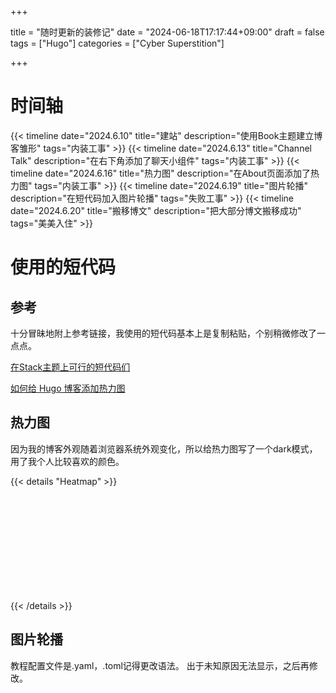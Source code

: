 +++

title = "随时更新的装修记"
date = "2024-06-18T17:17:44+09:00"
draft = false
tags = ["Hugo"]
categories = ["Cyber Superstition"]

+++

# 时间轴
{{< timeline date="2024.6.10" title="建站" description="使用Book主题建立博客雏形" tags="内装工事"  >}}
{{< timeline date="2024.6.13" title="Channel Talk" description="在右下角添加了聊天小组件" tags="内装工事"  >}}
{{< timeline date="2024.6.16" title="热力图" description="在About页面添加了热力图" tags="内装工事"  >}}
{{< timeline date="2024.6.19" title="图片轮播" description="在短代码加入图片轮播" tags="失败工事"  >}}
{{< timeline date="2024.6.20" title="搬移博文" description="把大部分博文搬移成功" tags="美美入住"  >}}


# 使用的短代码

## 参考


十分冒昧地附上参考链接，我使用的短代码基本上是复制粘贴，个别稍微修改了一点点。


[在Stack主题上可行的短代码们](https://www.sleepymoon.cyou/2023/hugo-shortcodes/)


[如何给 Hugo 博客添加热力图](https://blog.douchi.space/hugo-blog-heatmap/#gsc.tab=0)


## 热力图


因为我的博客外观随着浏览器系统外观变化，所以给热力图写了一个dark模式，用了我个人比较喜欢的颜色。

{{< details "Heatmap" >}}




<div 
    id="heatmap" 
    style="
    display: block;
    height: 150px;
    width: 75%;
    padding: 2px;
    text-align: center;"
></div>
<script src="https://cdn.jsdelivr.net/npm/echarts@5.3.0/dist/echarts.min.js"></script>
<script type="text/javascript">
    var chartDom = document.getElementById('heatmap');
    var myChart = echarts.init(chartDom);
    window.onresize = function() {
        myChart.resize();
    };
    var option;

    // get date range by number of months
    function getDateRange(months){            
        var startDate = new Date();
        var mill = startDate.setMonth((startDate.getMonth() - months));
        var endDate = +new Date();
        startDate = +new Date(mill);

        endDate = echarts.format.formatTime('yyyy-MM-dd', endDate);
        startDate = echarts.format.formatTime('yyyy-MM-dd', startDate);

        var dateRange = [];
        dateRange.push([
            startDate,
            endDate
        ]);
        return dateRange;
    }

    // get number of months by window size
    function getMonthCount(){
        const windowWidth = window.innerWidth;
        if (windowWidth >= 600) {
            return 12;
        }
        if (windowWidth >= 400) {
            return 9;
        }
        return 6;
    }

    var postsByDate = new Map();
    {{ range ((where .Site.RegularPages "Type" "posts")) }}
        var date = "{{ .Date.Format "2006-01-02" }}";
        var postObj = new Map();
        postObj.set("title", "{{ .Title }}");
        postObj.set("link", "{{ .RelPermalink }}");
        var wordCount = {{ .WordCount }};

        var data = postsByDate.get(date);
        if (data === undefined) {
            data = new Map();
            data.set("posts", []);
            data.set("totalWordCount", 0);
        }
        var posts = data.get("posts");
        posts.push(postObj);
        var totalWordCount = data.get("totalWordCount");
        totalWordCount += wordCount;
        data.set("totalWordCount", totalWordCount);
        postsByDate.set(date, data);
    {{- end -}}

    var heatmapData = [];
    for (const [date, data] of postsByDate.entries()) {
        heatmapData.push([date, data.get("totalWordCount")]);
    }

    function getHeatmapOptions(isDarkMode) {
        return {
            title: {
    show: true,
    top: 0,
    left: 'center',
    text: 'The House That 小步 Built',
    textStyle: {
        color: isDarkMode ? '#FFF' : '#333', 
       
    },
},

            legend: {
                show: false,
            },
            visualMap: {
                show: false,
                min: 0,
                max: 10000,
                type: 'piecewise',
                showLable: false,
                orient: 'horizontal',
                left: 'center',
                top: 0,
                itemGap: 10,
                inRange: {
                    color: isDarkMode ? ['#687EFF', '#80B3FF', '#98E4FF'] : ['#CDE8E5', '#7AB2B2', '#4D869C'],
                },
            },
            calendar: {
                top: 50,
                left: 30,
                right: 30,
                cellSize: ['auto', 'auto'],
                range: getDateRange(getMonthCount()),
                itemStyle: {
                    color: isDarkMode ? '#333' : '#fff',
                    borderWidth: 0.5,
                    borderColor: isDarkMode ? '#555' : '#eee',
                },
                yearLabel: { 
                    show: false,
                },
                dayLabel: {
                    align: 'center',
                    nameMap: 'ZH',
                },
                monthLabel: {
                    nameMap: 'EN',
                },
                splitLine: {
                    show: false,
                },
            },
            tooltip: {
                hideDelay: 1000,
                enterable: true,
                formatter: function(params) {
                    const date = params.data[0];
                    const posts = postsByDate.get(date).get("posts");
                    var content = `${date}`;
                    for (const [i, post] of posts.entries()) {
                        content += "<br>";
                        var link = post.get("link");
                        var title = post.get("title");
                        content += `<a href="${link}" target="_blank">${title}</a>`;
                    }
                    return content;
                }
            },
            series: {
                type: 'heatmap',
                coordinateSystem: 'calendar',
                data: heatmapData
            }
        };
    }

    // 检测当前颜色模式
    const isDarkMode = window.matchMedia && window.matchMedia('(prefers-color-scheme: dark)').matches;
    option = getHeatmapOptions(isDarkMode);
    myChart.setOption(option);

    // 监听颜色模式变化
    window.matchMedia('(prefers-color-scheme: dark)').addEventListener('change', (event) => {
        option = getHeatmapOptions(event.matches);
        myChart.setOption(option);
    });
</script>


{{< /details >}}

## 图片轮播

教程配置文件是.yaml，.toml记得更改语法。
出于未知原因无法显示，之后再修改。
